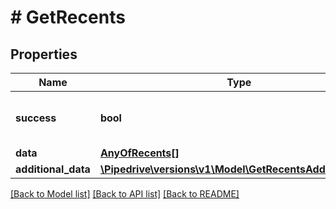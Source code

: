# # GetRecents

## Properties

Name | Type | Description | Notes
------------ | ------------- | ------------- | -------------
**success** | **bool** | If the response is successful or not | [optional]
**data** | [**AnyOfRecents[]**](AnyOfRecentsActivityRecentsActivityTypeRecentsDealRecentsFileRecentsFilterRecentsNoteRecentsPersonRecentsOrganizationRecentsPipelineRecentsProductRecentsStageRecentsUser.md) |  | [optional]
**additional_data** | [**\Pipedrive\versions\v1\Model\GetRecentsAdditionalData**](GetRecentsAdditionalData.md) |  | [optional]

[[Back to Model list]](../README.md#documentation-for-models) [[Back to API list]](../README.md#documentation-for-api-endpoints) [[Back to README]](../README.md)
